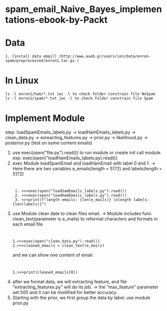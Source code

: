 # spam_email_Naive_Bayes_implementations-ebook-by-Packt
# Data
    1. [install data email] (http://www.aueb.gr/users/ion/data/enron-spam/preprocessed/enron1.tar.gz.)
# In Linux
    ls -l enron1/ham/*.txt |wc -l to check folder constrain file NoSpam
    ls -l enron1/spam/*.txt |wc -l to check folder constrain file Spam
# Implement Module
step: loadSpamEmails_labels.py -> loadHamEmails_labels.py -> clean_data.py -> exreacting_features.py -> prior.py -> likelihood.py -> posterior.py (test on some content emails)

1. use exec(open("file.py").read()) to run module or create init call module.
        exp: exec(open("loadHamEmails_labels.py).read())
2. exec Module loadSpamEmail and loadHamEmail with label 0 and 1.
       -> Here there are two variables e_emails(length = 5172) and labels(length = 5172)
   #
        1. >>>exec(open("loadSamEmails_labels.py").read())
        2. >>>exec(open("loadHamEmails_labels.py").read())
        3. >>>print(f"length emails: {len(e_mails)} \nlength labels: {len(labels)}")
4. use Module clean date to clean files email. 
       -> Module includes func clean_text(parameter is e_mails) to reformat characters and formats in each email file.
    #
       1.>>>exec(open("clean_data.py").read())
       2.>>>cleaned_emails = clean_text(e_mails)
   and we can show one content of email.
    #
       1.>>>print(cleaned_emails[0])
6. after we format data, we will extracting feature, and file "extracting_features.py"  will do its job.
        -> the "max_feature" parameter set 500 and it can be modified for better accuracy.
7. Starting with the prior, we first group the data by label: use module prior.py
